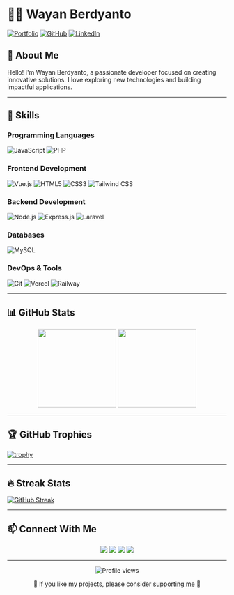 # 👨‍💻 Wayan Berdyanto

[![Portfolio](https://img.shields.io/badge/Portfolio-wayanberdyanto.website-blue?style=for-the-badge&logo=react)](https://wayanberdyanto.website/)
[![GitHub](https://img.shields.io/badge/GitHub-WayanBerdyanto-181717?style=for-the-badge&logo=github)](https://github.com/WayanBerdyanto)
[![LinkedIn](https://img.shields.io/badge/LinkedIn-wayan--berdyanto-0077B5?style=for-the-badge&logo=linkedin)](https://linkedin.com/in/wayan-berdyanto)

## 🚀 About Me

Hello! I'm Wayan Berdyanto, a passionate developer focused on creating innovative solutions. I love exploring new technologies and building impactful applications.

---

## 💼 Skills

### Programming Languages
![JavaScript](https://img.shields.io/badge/JavaScript-F7DF1E?style=for-the-badge&logo=javascript&logoColor=black)
![PHP](https://img.shields.io/badge/PHP-777BB4?style=for-the-badge&logo=php&logoColor=white)

### Frontend Development
![Vue.js](https://img.shields.io/badge/Vue.js-4FC08D?style=for-the-badge&logo=vue.js&logoColor=white)
![HTML5](https://img.shields.io/badge/HTML5-E34F26?style=for-the-badge&logo=html5&logoColor=white)
![CSS3](https://img.shields.io/badge/CSS3-1572B6?style=for-the-badge&logo=css3&logoColor=white)
![Tailwind CSS](https://img.shields.io/badge/Tailwind_CSS-38B2AC?style=for-the-badge&logo=tailwind-css&logoColor=white)

### Backend Development
![Node.js](https://img.shields.io/badge/Node.js-339933?style=for-the-badge&logo=node.js&logoColor=white)
![Express.js](https://img.shields.io/badge/Express.js-000000?style=for-the-badge&logo=express&logoColor=white)
![Laravel](https://img.shields.io/badge/Laravel-FF2D20?style=for-the-badge&logo=laravel&logoColor=white)

### Databases
![MySQL](https://img.shields.io/badge/MySQL-4479A1?style=for-the-badge&logo=mysql&logoColor=white)

### DevOps & Tools
![Git](https://img.shields.io/badge/Git-F05032?style=for-the-badge&logo=git&logoColor=white)
![Vercel](https://img.shields.io/badge/Vercel-000000?style=for-the-badge&logo=vercel&logoColor=white)
![Railway](https://img.shields.io/badge/Railway-0B0D0E?style=for-the-badge&logo=railway&logoColor=white)

---

## 📊 GitHub Stats

<div align="center">
  <img src="https://github-readme-stats-eight-theta.vercel.app/api?username=WayanBerdyanto&show_icons=true&theme=algolia&include_all_commits=true&count_private=true" height="180em" />
  <img src="https://github-readme-stats-eight-theta.vercel.app/api/top-langs/?username=WayanBerdyanto&layout=compact&theme=algolia" height="180em" />
</div>

---

## 🏆 GitHub Trophies

[![trophy](https://github-profile-trophy.vercel.app/?username=WayanBerdyanto&theme=algolia&column=7)](https://github.com/ryo-ma/github-profile-trophy)

---

## 🔥 Streak Stats

[![GitHub Streak](https://github-readme-streak-stats.herokuapp.com/?user=WayanBerdyanto&theme=algolia)](https://git.io/streak-stats)

---

## 📫 Connect With Me

<p align="center">
  <a href="mailto:wayanberdyanto@gmail.com"><img src="https://img.shields.io/badge/Email-D14836?style=for-the-badge&logo=gmail&logoColor=white" /></a>
  <a href="https://linkedin.com/in/wayan-berdyanto"><img src="https://img.shields.io/badge/LinkedIn-0077B5?style=for-the-badge&logo=linkedin&logoColor=white" /></a>
  <a href="https://twitter.com/wayan_berdyanto"><img src="https://img.shields.io/badge/Twitter-1DA1F2?style=for-the-badge&logo=twitter&logoColor=white" /></a>
  <a href="https://instagram.com/wayan_berdyanto"><img src="https://img.shields.io/badge/Instagram-E4405F?style=for-the-badge&logo=instagram&logoColor=white" /></a>
</p>

---

<p align="center">
  <img src="https://komarev.com/ghpvc/?username=WayanBerdyanto&color=blueviolet&style=flat-square&label=Profile+Views" alt="Profile views" />
</p>

<p align="center">💙 If you like my projects, please consider <a href="https://www.buymeacoffee.com/wayanberdyanto">supporting me</a> 💙</p>

<!--
**WayanBerdyanto/WayanBerdyanto** is a ✨ _special_ ✨ repository because its `README.md` (this file) appears on your GitHub profile.
-->
